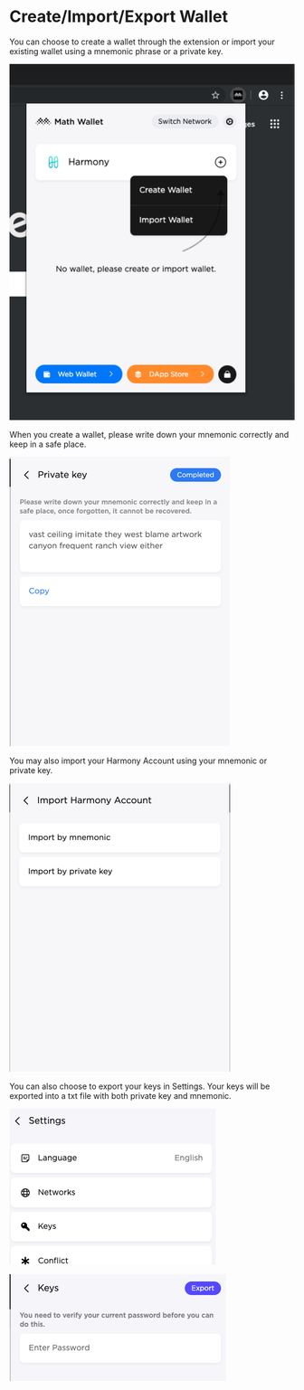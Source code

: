 # Create/Import/Export Wallet

You can choose to create a wallet through the extension or import your existing wallet using a mnemonic phrase or a private key.

![](../../../../.gitbook/assets/image%20%2829%29%20%282%29%20%282%29%20%282%29%20%282%29%20%282%29.png)

When you create a wallet, please write down your mnemonic correctly and keep in a safe place. 

![](../../../../.gitbook/assets/image%20%2867%29.png)

You may also import your Harmony Account using your mnemonic or private key.

![](../../../../.gitbook/assets/image%20%2873%29%20%282%29%20%282%29%20%282%29%20%282%29%20%282%29%20%282%29%20%282%29%20%282%29%20%281%29%20%282%29%20%282%29%20%282%29%20%281%29.png)

You can also choose to export your keys in Settings. Your keys will be exported into a txt file with both private key and mnemonic.

![](../../../../.gitbook/assets/image%20%284%29.png)

![](../../../../.gitbook/assets/image%20%2855%29.png)

